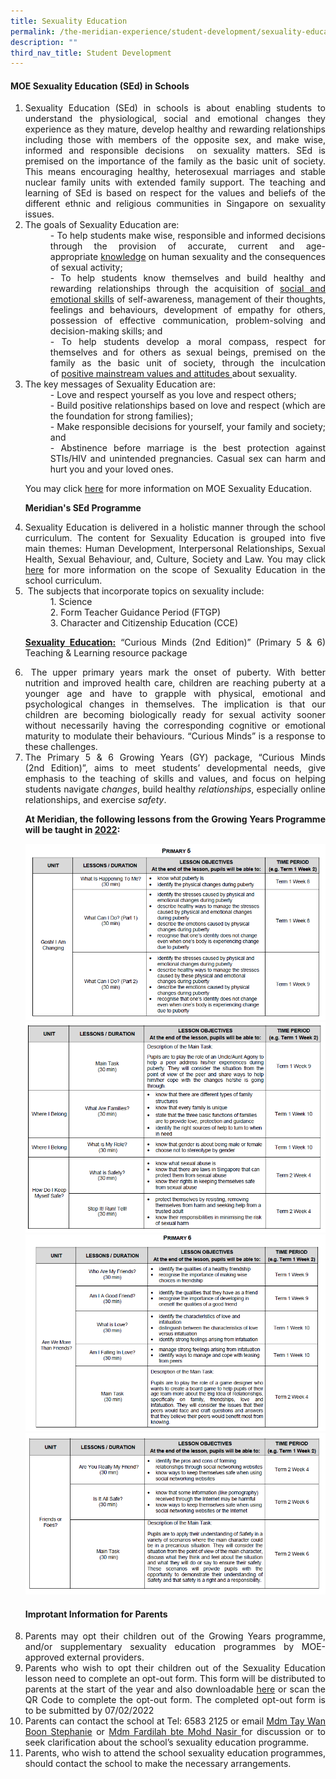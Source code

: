 ```yaml
---
title: Sexuality Education
permalink: /the-meridian-experience/student-development/sexuality-education/
description: ""
third_nav_title: Student Development
---
```

#### MOE Sexuality Education (SEd) in Schools

<ol  align = "justify">
  <li>Sexuality Education (SEd) in schools is about enabling students to understand the physiological, social and emotional changes they experience as they mature, develop healthy and rewarding relationships including those with members of the opposite sex, and make wise, informed and responsible decisions  on sexuality matters. SEd is premised on the importance of the family as the basic unit of society. This means encouraging healthy, heterosexual marriages and stable nuclear family units with extended family support. The teaching and learning of SEd is based on respect for the values and beliefs of the different ethnic and religious communities in Singapore on sexuality issues.</li>
	
  <li>The goals of Sexuality Education are: 
		<dd>- To help students make wise, responsible and informed decisions through the provision of accurate, current and age-appropriate <u>knowledge</u> on human sexuality and the consequences of sexual activity;</dd>
		<dd>- To help students know themselves and build healthy and rewarding relationships through the acquisition of <u>social and emotional skills</u> of self-awareness, management of their thoughts, feelings and behaviours, development of empathy for others, possession of effective communication, problem-solving and decision-making skills; and</dd>
		<dd>- To help students develop a moral compass, respect for themselves and for others as sexual beings, premised on the family as the basic unit of society, through the inculcation of <u>positive mainstream values and attitudes </u>about sexuality.</dd>
	</li>
	
  <li>The key messages of Sexuality Education are:</li>
	<dd>- Love and respect yourself as you love and respect others;</dd>
		<dd>- Build positive relationships based on love and respect (which are the foundation for strong families);</dd>
		<dd>- Make responsible decisions for yourself, your family and society; and</dd>
		<dd>- Abstinence before marriage is the best protection against STIs/HIV and unintended pregnancies. Casual sex can harm and hurt you and your loved ones.</dd>


<p>You may click <a href="http://www.moe.gov.sg/education/programmes/social-emotional-learning/sexuality-education/">here</a> for more information on MOE Sexuality Education.</p>

<b>Meridian's SEd Programme</b>
	
<li>Sexuality Education is delivered in a holistic manner through the school curriculum. The content for Sexuality Education is grouped into five main themes: Human Development, Interpersonal Relationships, Sexual Health, Sexual Behaviour, and, Culture, Society and Law. You may click <a href="https://www.moe.gov.sg/programmes/sexuality-education/scope-and-teaching-approach">here</a> for more information on the scope of Sexuality Education in the school curriculum.</li>

<li> The subjects that incorporate topics on sexuality include:</li>
	<dd>1.  Science</dd>
	<dd>2.  Form Teacher Guidance Period (FTGP)</dd>
	<dd>3. Character and Citizenship Education (CCE)</dd>
	
<p><u><b>Sexuality Education:</b></u> “Curious Minds (2nd Edition)” (Primary 5 & 6) Teaching & Learning resource package</p>
	
<li> The upper primary years mark the onset of puberty. With better nutrition and improved health care, children are reaching puberty at a younger age and have to grapple with physical, emotional and psychological changes in themselves. The implication is that our children are becoming biologically ready for sexual activity sooner without necessarily having the corresponding cognitive or emotional maturity to modulate their behaviours. “Curious Minds” is a response to these challenges.</li>
	
<li>The Primary 5 & 6 Growing Years (GY) package, “Curious Minds (2nd Edition)”, aims to meet students’ developmental needs, give emphasis to the teaching of skills and values, and focus on helping students navigate <em>changes</em>, build healthy <em>relationships</em>, especially online relationships, and exercise <em>safety</em>.</li>

**At Meridian, the following lessons from the Growing Years Programme will be taught in <u>2022</u>:**
	
<img src="/images/The%20Meridian%20Experience/Sexuality%20Education/Sexuality%20Education%201.png"/>
	<br>
<img src="/images/The%20Meridian%20Experience/Sexuality%20Education/Sexuality%20Education%202.png"/>
	<br>
<img src="/images/The%20Meridian%20Experience/Sexuality%20Education/Sexuality%20Education%203.png"/>
	<br>
<img src="/images/The%20Meridian%20Experience/Sexuality%20Education/Sexuality%20Education%204.png"/>
	
#### Improtant Information for Parents
	
<li>Parents may opt their children out of the Growing Years programme, and/or supplementary sexuality education programmes by MOE-approved external providers.</li>
	
<li>Parents who wish to opt their children out of the Sexuality Education lesson need to complete an opt-out form. This form will be distributed to parents at the start of the year and also downloadable <a href="https://form.gov.sg/61e91d296c89fd0012e045f0">here</a> or scan the QR Code to complete the opt-out form. The completed opt-out form is to be submitted by 07/02/2022</li>
	
<li>Parents can contact the school at Tel: 6583 2125 or email <a href = "mailto: tay_wan_boon@moe.edu.sg">Mdm Tay Wan Boon Stephanie</a> or <a href = "mailto: nor_fardilah_md_nasir@moe.edu.sg">Mdm Fardilah bte Mohd Nasir </a>for discussion or to seek clarification about the school’s sexuality education programme.</li>

<li>Parents, who wish to attend the school sexuality education programmes, should contact the school to make the necessary arrangements.</li>

</ol>